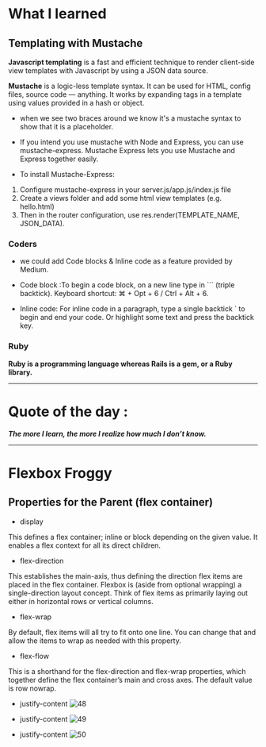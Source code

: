 # What I learned 

## Templating with Mustache 

**Javascript templating** is a fast and efficient technique to render client-side view templates with Javascript by using a JSON data source.

**Mustache** is a logic-less template syntax. It can be used for HTML, config files, source code — anything. It works by expanding tags in a template using values provided in a hash or object.

* when we see two braces around we know it's a mustache syntax to show that it is a placeholder.

* If you intend you use mustache with Node and Express, you can use mustache-express. Mustache Express lets you use Mustache and Express together easily.


* To install Mustache-Express:
1. Configure mustache-express in your server.js/app.js/index.js file
2. Create a views folder and add some html view templates (e.g. hello.html)
3. Then in the router configuration, use res.render(TEMPLATE_NAME, JSON_DATA).


### Coders 
- we could add Code blocks & Inline code as a feature provided by Medium.

* Code block :To begin a code block, on a new line type in ``` (triple backtick).
Keyboard shortcut: ⌘ + Opt + 6 / Ctrl + Alt + 6.

* Inline code: For inline code in a paragraph, type a single backtick ` to begin and end your code. Or highlight some text and press the backtick key.

### Ruby 
**Ruby is a programming language whereas Rails is a gem, or a Ruby library.**


______________________________

# Quote of the day :
***The more I learn, the more I realize how much I don’t know.***
_______________________________


# Flexbox Froggy 

## Properties for the Parent (flex container)
* display

This defines a flex container; inline or block depending on the given value. It enables a flex context for all its direct children.

* flex-direction 

This establishes the main-axis, thus defining the direction flex items are placed in the flex container. Flexbox is (aside from optional wrapping) a single-direction layout concept. Think of flex items as primarily laying out either in horizontal rows or vertical columns.

* flex-wrap

By default, flex items will all try to fit onto one line. You can change that and allow the items to wrap as needed with this property.

* flex-flow 

This is a shorthand for the flex-direction and flex-wrap properties, which together define the flex container’s main and cross axes. The default value is row nowrap.

* justify-content
![48](image.png)


* justify-content
![49](image.png)


* justify-content
![50](image.png)

